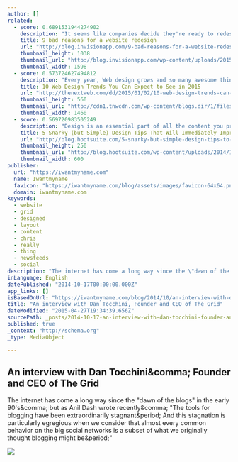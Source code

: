 ```yaml
---
author: []
related:
  - score: 0.6891531944274902
    description: "It seems like companies decide they're ready to redesign their website every 2 years or so. But it's a lot of work! You have to gather a team, find an agency, identify stakeholders, write personas ... You get the point. Nevertheless, every 2 years or so, we labor and labor to redesign and launch a website."
    title: 9 bad reasons for a website redesign
    url: "http://blog.invisionapp.com/9-bad-reasons-for-a-website-redesign/"
    thumbnail_height: 1038
    thumbnail_url: "http://blog.invisionapp.com/wp-content/uploads/2015/01/trendy.png"
    thumbnail_width: 1598
  - score: 0.573724627494812
    description: "Every year, Web design grows and so many awesome things are being published daily. I can only imagine that the best is yet to come in 2015, including many of the trends we predicted for 2014. While many of those trends will still be around in 2015 (and probably 2016), it's time to see what new trends are likely to emerge in 2015."
    title: 10 Web Design Trends You Can Expect to See in 2015
    url: "http://thenextweb.com/dd/2015/01/02/10-web-design-trends-can-expect-see-2015/"
    thumbnail_height: 560
    thumbnail_url: "http://cdn1.tnwcdn.com/wp-content/blogs.dir/1/files/2014/12/webdesign.jpg"
    thumbnail_width: 1460
  - score: 0.569720983505249
    description: "Design is an essential part of all the content you produce, from your blog posts to your Tweets. It's also one of the most challenging, especially for those among us who aren't designers, and can't afford to hire one. We try our best to create things that are visually appealing but also effective in their purpose."
    title: 5 Snarky (but Simple) Design Tips That Will Immediately Improve Your Content
    url: "http://blog.hootsuite.com/5-snarky-but-simple-design-tips-to-improve-your-content/"
    thumbnail_height: 250
    thumbnail_url: "http://blog.hootsuite.com/wp-content/uploads/2014/12/design-tips-header.jpg"
    thumbnail_width: 600
publisher:
  url: "https://iwantmyname.com"
  name: Iwantmyname
  favicon: "https://iwantmyname.com/blog/assets/images/favicon-64x64.png"
  domain: iwantmyname.com
keywords:
  - website
  - grid
  - designed
  - layout
  - content
  - chris
  - really
  - thing
  - newsfeeds
  - social
description: "The internet has come a long way since the \"dawn of the blogs\" in the early 90's, but as Anil Dash wrote recently, \"The tools for blogging have been extraordinarily stagnant. And this stagnation is particularly egregious when we consider that almost every common behavior on the big social networks is a subset of what we originally thought blogging might be.\""
inLanguage: English
datePublished: "2014-10-17T00:00:00.000Z"
app_links: []
isBasedOnUrl: "https://iwantmyname.com/blog/2014/10/an-interview-with-dan-tocchini-founder-and-ceo-of-the-grid.html"
title: "An interview with Dan Tocchini, Founder and CEO of The Grid"
dateModified: "2015-04-27T19:34:39.656Z"
sourcePath: _posts/2014-10-17-an-interview-with-dan-tocchini-founder-and-ceo-of-the-grid.md
published: true
_context: "http://schema.org"
_type: MediaObject

---
```

<article style=""><h1>An interview with Dan Tocchini&amp;comma; Founder and CEO of The Grid</h1><p>The internet has come a long way since the "dawn of the blogs" in the early 90's&amp;comma; but as Anil Dash wrote recently&amp;comma; "The tools for blogging have been extraordinarily stagnant&amp;period; And this stagnation is particularly egregious when we consider that almost every common behavior on the big social networks is a subset of what we originally thought blogging might be&amp;period;"</p><img src="https://iwantmyname.com/blog/assets/images/content/2014-10-16-the-grid-team.jpg" /></article>